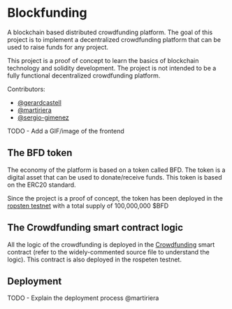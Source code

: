 # Blockfunding

A blockchain based distributed crowdfunding platform. The goal of this project is to implement a decentralized crowdfunding platform that can be used to raise funds for any project.

This project is a proof of concept to learn the basics of blockchain technology and solidity development. The project is not intended to be a fully functional decentralized crowdfunding platform.

Contributors:
* [@gerardcastell](https://github.com/gerardcastell)
* [@martiriera](https://github.com/martiriera)
* [@sergio-gimenez](https://github.com/sergio-gimenez)

TODO - Add a GIF/image of the frontend

## The BFD token

The economy of the platform is based on a token called BFD. The token is a digital asset that can be used to donate/receive funds. This token is based on the ERC20 standard.

Since the project is a proof of concept, the token has been deployed in the [ropsten testnet](https://ropsten.etherscan.io/token/0xad27579c045df456ec7496dede970d72b67eba3f) with a total supply of 100,000,000 $BFD

## The Crowdfunding smart contract logic

All the logic of the crowdfunding is deployed in the [Crowdfunding](smart-contract/CrowdFunding.sol) smart contract (refer to the widely-commented source file to understand the logic). This contract is also deployed in the rospeten testnet.

## Deployment

TODO - Explain the deployment process @martiriera